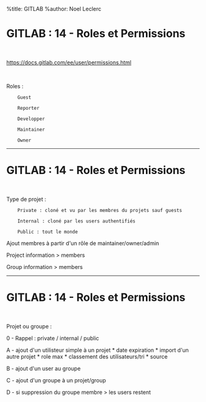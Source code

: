 %title: GITLAB
%author: Noel Leclerc


# GITLAB : 14 - Roles et Permissions


<br>

https://docs.gitlab.com/ee/user/permissions.html


<br>

Roles :

		Guest

		Reporter

		Developper

		Maintainer

		Owner

----------------------------------------------------------------------------------------------------

# GITLAB : 14 - Roles et Permissions


<br>

Type de projet :

		Private : cloné et vu par les membres du projets sauf guests

		Internal : cloné par les users authentifiés

		Public : tout le monde

Ajout membres à partir d'un rôle de maintainer/owner/admin

Project information > members

Group information > members

----------------------------------------------------------------------------------------------------

# GITLAB : 14 - Roles et Permissions


<br>

Projet ou groupe :

0 - Rappel : private / internal / public

A - ajout d'un utilisteur simple à un projet
		* date expiration
		* import d'un autre projet
		* role max
		* classement des utilisateurs/tri
		* source

B - ajout d'un user au groupe

C - ajout d'un groupe à un projet/group

D - si suppression du groupe membre > les users restent 
